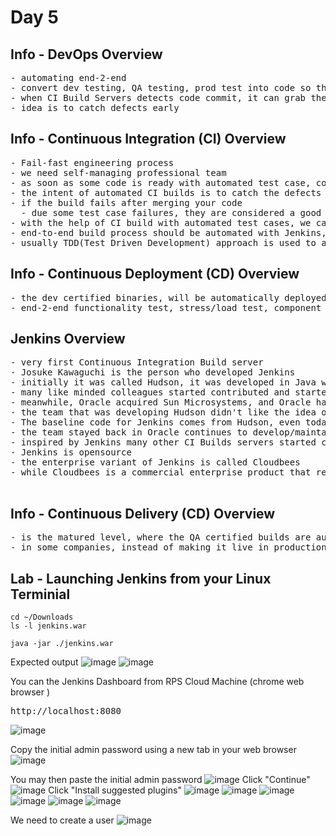 # Day 5

## Info - DevOps Overview
<pre>
- automating end-2-end 
- convert dev testing, QA testing, prod test into code so that the code can be pused into version control
- when CI Build Servers detects code commit, it can grab the latest code and trigger automated builds that includes automated test cases
- idea is to catch defects early
</pre>  

## Info - Continuous Integration (CI) Overview
<pre>
- Fail-fast engineering process
- we need self-managing professional team
- as soon as some code is ready with automated test case, code code will merged with dev branch several times a time
- the intent of automated CI builds is to catch the defects early, if possible during the development cycle itself
- if the build fails after merging your code
  - due some test case failures, they are considered a good
- with the help of CI build with automated test cases, we can release the product frequently with confidence
- end-to-end build process should be automated with Jenkins, TeamCity, bamboo, etc.,
- usually TDD(Test Driven Development) approach is used to automated test and develop features and fix bugs
</pre>

## Info - Continuous Deployment (CD) Overview
<pre>
- the dev certified binaries, will be automatically deployed onto QA environments for further automated tests
- end-2-end functionality test, stress/load test, component test, performance test everything will be automated using BDD
</pre>

## Jenkins Overview
<pre>
- very first Continuous Integration Build server 
- Josuke Kawaguchi is the person who developed Jenkins
- initially it was called Hudson, it was developed in Java while he was working for Sun Microsystems
- many like minded colleagues started contributed and started using Hudson for automating Build within Sun Microsystems
- meanwhile, Oracle acquired Sun Microsystems, and Oracle had some proposals to make Hudson a commercial product
- the team that was developing Hudson didn't like the idea of Oracle making the producat a commercial one, hence most of the team members including Josuke Kawaguchi had quit Oracle and Josuke founded a company called Cloudbees forking the Hudson branch into a new branch called Jenkins
- The baseline code for Jenkins comes from Hudson, even today in some of the logs you could see the Hudson word appearing
- the team stayed back in Oracle continues to develop/maintain the Hudson product, but Jenkins is the most popular CI Build server even today
- inspired by Jenkins many other CI Builds servers started coming up which includes TeamCity, Bamboo, Circle City, TFS, etc.,
- Jenkins is opensource
- the enterprise variant of Jenkins is called Cloudbees
- while Cloudbees is a commercial enterprise product that requires license, but functionally it resembles Jenkins
  
</pre>

## Info - Continuous Delivery (CD) Overview
<pre>
- is the matured level, where the QA certified builds are automatically deployed to live production environment
- in some companies, instead of making it live in production, they are deployed into pre-prod environment for further testing before it can be made live in production
</pre>

## Lab - Launching Jenkins from your Linux Terminial
```
cd ~/Downloads
ls -l jenkins.war

java -jar ./jenkins.war
```

Expected output
![image](https://github.com/user-attachments/assets/8a00b093-0881-4fc6-8ad1-04a4077c4040)
![image](https://github.com/user-attachments/assets/e29ce98b-edbd-498d-b0c0-219c464e84da)

You can the Jenkins Dashboard from RPS Cloud Machine (chrome web browser )
<pre>
http://localhost:8080  
</pre>
![image](https://github.com/user-attachments/assets/0d116ec1-0c42-42a7-b0c6-2db69d0dd92b)
                                                                                                      
Copy the initial admin password using a new tab in your web browser
![image](https://github.com/user-attachments/assets/64337c3d-d87e-4c89-9448-f681709a6206)

You may then paste the initial admin password
![image](https://github.com/user-attachments/assets/83b231e4-cd6d-44f4-b22f-c112f79b8763)
Click "Continue"
![image](https://github.com/user-attachments/assets/8d345541-015a-4668-b729-d3d2e33817ca)
Click "Install suggested plugins"
![image](https://github.com/user-attachments/assets/de67d567-d536-458a-af36-92b347e21925)
![image](https://github.com/user-attachments/assets/9795974d-4e52-4b07-9e74-1d9eda81ca65)
![image](https://github.com/user-attachments/assets/de7742cf-470e-4040-9418-18666e7e670c)
![image](https://github.com/user-attachments/assets/a60909ab-a0e8-41c4-b086-c8f0df2cb534)
![image](https://github.com/user-attachments/assets/8b88cddc-4604-4858-9505-7679b285a167)
![image](https://github.com/user-attachments/assets/1cd6c842-f5fd-4d43-86cf-6485cf3fbf04)

We need to create a user
![image](https://github.com/user-attachments/assets/e2381636-05c2-498d-b4f8-b30cc1f8f8f9)



